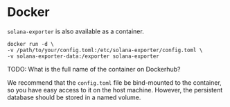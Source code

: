 # Docker

`solana-exporter` is also available as a container.

```shell
docker run -d \
-v /path/to/your/config.toml:/etc/solana-exporter/config.toml \
-v solana-exporter-data:/exporter solana-exporter
```
TODO: What is the full name of the container on Dockerhub?

We recommend that the `config.toml` file be bind-mounted to the container, so you have easy access to it on the host
machine. However, the persistent database should be stored in a named volume.